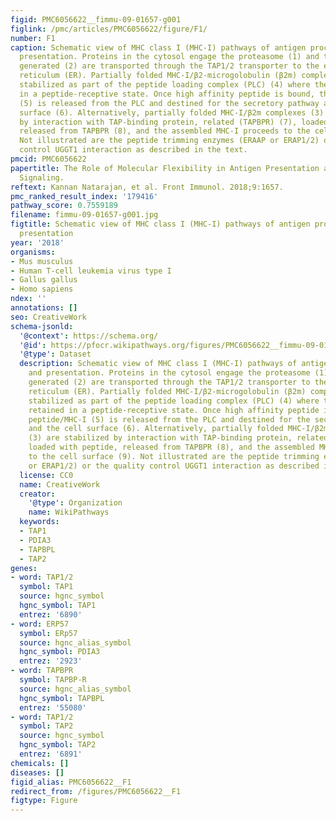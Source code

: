 ```yaml
---
figid: PMC6056622__fimmu-09-01657-g001
figlink: /pmc/articles/PMC6056622/figure/F1/
number: F1
caption: Schematic view of MHC class I (MHC-I) pathways of antigen processing and
  presentation. Proteins in the cytosol engage the proteasome (1) and the peptides
  generated (2) are transported through the TAP1/2 transporter to the endoplasmic
  reticulum (ER). Partially folded MHC-I/β2-microgolobulin (β2m) complexes (3) are
  stabilized as part of the peptide loading complex (PLC) (4) where they may be retained
  in a peptide-receptive state. Once high affinity peptide is bound, the peptide/MHC-I
  (5) is released from the PLC and destined for the secretory pathway and the cell
  surface (6). Alternatively, partially folded MHC-I/β2m complexes (3) are stabilized
  by interaction with TAP-binding protein, related (TAPBPR) (7), loaded with peptide,
  released from TAPBPR (8), and the assembled MHC-I proceeds to the cell surface (9).
  Not illustrated are the peptide trimming enzymes (ERAAP or ERAP1/2) or the quality
  control UGGT1 interaction as described in the text.
pmcid: PMC6056622
papertitle: The Role of Molecular Flexibility in Antigen Presentation and T Cell Receptor-Mediated
  Signaling.
reftext: Kannan Natarajan, et al. Front Immunol. 2018;9:1657.
pmc_ranked_result_index: '179416'
pathway_score: 0.7559189
filename: fimmu-09-01657-g001.jpg
figtitle: Schematic view of MHC class I (MHC-I) pathways of antigen processing and
  presentation
year: '2018'
organisms:
- Mus musculus
- Human T-cell leukemia virus type I
- Gallus gallus
- Homo sapiens
ndex: ''
annotations: []
seo: CreativeWork
schema-jsonld:
  '@context': https://schema.org/
  '@id': https://pfocr.wikipathways.org/figures/PMC6056622__fimmu-09-01657-g001.html
  '@type': Dataset
  description: Schematic view of MHC class I (MHC-I) pathways of antigen processing
    and presentation. Proteins in the cytosol engage the proteasome (1) and the peptides
    generated (2) are transported through the TAP1/2 transporter to the endoplasmic
    reticulum (ER). Partially folded MHC-I/β2-microgolobulin (β2m) complexes (3) are
    stabilized as part of the peptide loading complex (PLC) (4) where they may be
    retained in a peptide-receptive state. Once high affinity peptide is bound, the
    peptide/MHC-I (5) is released from the PLC and destined for the secretory pathway
    and the cell surface (6). Alternatively, partially folded MHC-I/β2m complexes
    (3) are stabilized by interaction with TAP-binding protein, related (TAPBPR) (7),
    loaded with peptide, released from TAPBPR (8), and the assembled MHC-I proceeds
    to the cell surface (9). Not illustrated are the peptide trimming enzymes (ERAAP
    or ERAP1/2) or the quality control UGGT1 interaction as described in the text.
  license: CC0
  name: CreativeWork
  creator:
    '@type': Organization
    name: WikiPathways
  keywords:
  - TAP1
  - PDIA3
  - TAPBPL
  - TAP2
genes:
- word: TAP1/2
  symbol: TAP1
  source: hgnc_symbol
  hgnc_symbol: TAP1
  entrez: '6890'
- word: ERP57
  symbol: ERp57
  source: hgnc_alias_symbol
  hgnc_symbol: PDIA3
  entrez: '2923'
- word: TAPBPR
  symbol: TAPBP-R
  source: hgnc_alias_symbol
  hgnc_symbol: TAPBPL
  entrez: '55080'
- word: TAP1/2
  symbol: TAP2
  source: hgnc_symbol
  hgnc_symbol: TAP2
  entrez: '6891'
chemicals: []
diseases: []
figid_alias: PMC6056622__F1
redirect_from: /figures/PMC6056622__F1
figtype: Figure
---
```

